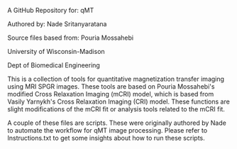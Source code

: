 A GitHub Repository for: qMT

Authored by: Nade Sritanyaratana

Source files based from: Pouria Mossahebi

University of Wisconsin-Madison

Dept of Biomedical Engineering


This is a collection of tools for quantitative magnetization transfer imaging using MRI SPGR images. These tools are based on Pouria Mossahebi's modified Cross Relaxation Imaging (mCRI) model, which is based from Vasily Yarnykh's Cross Relaxation Imaging (CRI) model. These functions are slight modifications of the mCRI fit or  analysis tools related to the mCRI fit. 

A couple of these files are scripts. These were originally authored by Nade to automate the workflow for qMT image processing. Please refer to Instructions.txt to get some insights about how to run these scripts.


